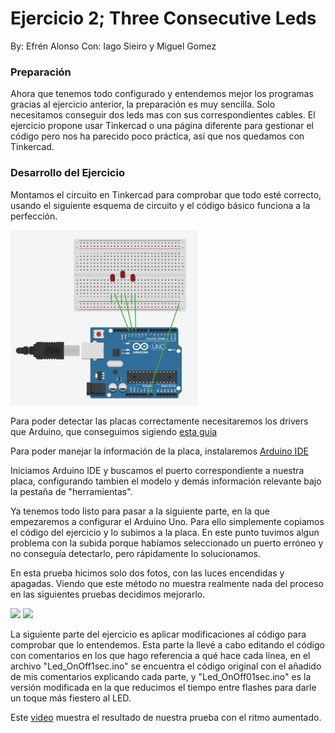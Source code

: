 # Ejercicio 2; Three Consecutive Leds

By: Efrén Alonso
Con: Iago Sieiro y Miguel Gomez

### Preparación

Ahora que tenemos todo configurado y entendemos mejor los programas gracias al ejercicio anterior, la preparación es muy sencilla. Solo necesitamos conseguir dos leds mas con sus correspondientes cables.
El ejercicio propone usar Tinkercad o una página diferente para gestionar el código pero nos ha parecido poco práctica, así que nos quedamos con Tinkercad.

### Desarrollo del Ejercicio

Montamos el circuito en Tinkercad para comprobar que todo esté correcto, usando el siguiente esquema de circuito y el código básico funciona a la perfección.

<img  width="300" src=ArduinoUnoEx2Circuit.png>

Para poder detectar las placas correctamente necesitaremos los drivers que Arduino, que conseguimos sigiendo [esta guia](https://www.arduino.cc/en/Guide/DriverInstallation)

Para poder manejar la información de la placa, instalaremos [Arduino IDE](https://www.arduino.cc/en/Main/Software)

Iniciamos Arduino IDE y buscamos el puerto correspondiente a nuestra placa, configurando tambien el modelo y demás información relevante bajo la pestaña de "herramientas".

Ya tenemos todo listo para pasar a la siguiente parte, en la que empezaremos a configurar el Arduino Uno. Para ello simplemente copiamos el código del ejercicio y lo subimos a la placa. En este punto tuvimos algun problema con la subida porque habíamos seleccionado un puerto erróneo y no conseguía detectarlo, pero rápidamente lo solucionamos.

En esta prueba hicimos solo dos fotos, con las luces encendidas y apagadas. Viendo que este método no muestra realmente nada del proceso en las siguientes pruebas decidimos mejorarlo.

<img  width="300" src=ArduinoUnoEx1On.jpeg> <img  width="300" src=ArduinoUnoEx1Off.jpeg>

La siguiente parte del ejercicio es aplicar modificaciones al código para comprobar que lo entendemos. Esta parte la llevé a cabo editando el código con comentarios en los que hago referencia a qué hace cada línea, en el archivo "Led_OnOff1sec.ino" se encuentra el código original con el añadido de mis comentarios explicando cada parte, y "Led_OnOff01sec.ino" es la versión modificada en la que reducimos el tiempo entre flashes para darle un toque más fiestero al LED.

Este [video](https://github.com/efrenenverde/arduinoPractice/blob/master/Ex1%20-%20Led%20on%20and%20off/ArduinoUnoEx1Video.mp4) muestra el resultado de nuestra prueba con el ritmo aumentado.
